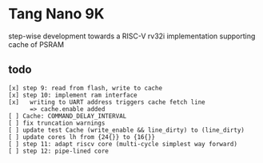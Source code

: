 # Tang Nano 9K

step-wise development towards a RISC-V rv32i implementation supporting cache of PSRAM

## todo
```
[x] step 9: read from flash, write to cache
[x] step 10: implement ram interface
[x]   writing to UART address triggers cache fetch line
      => cache.enable added
[ ] Cache: COMMAND_DELAY_INTERVAL
[ ] fix truncation warnings
[ ] update test Cache (write_enable && line_dirty) to (line_dirty)
[ ] update cores lh from {24{}} to {16{}} 
[ ] step 11: adapt riscv core (multi-cycle simplest way forward)
[ ] step 12: pipe-lined core

```